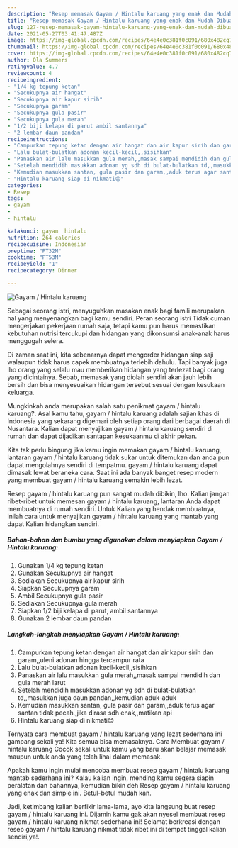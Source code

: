 ```yaml
---
description: "Resep memasak Gayam / Hintalu karuang yang enak dan Mudah Dibuat"
title: "Resep memasak Gayam / Hintalu karuang yang enak dan Mudah Dibuat"
slug: 127-resep-memasak-gayam-hintalu-karuang-yang-enak-dan-mudah-dibuat
date: 2021-05-27T03:41:47.487Z
image: https://img-global.cpcdn.com/recipes/64e4e0c381f0c091/680x482cq70/gayam-hintalu-karuang-foto-resep-utama.jpg
thumbnail: https://img-global.cpcdn.com/recipes/64e4e0c381f0c091/680x482cq70/gayam-hintalu-karuang-foto-resep-utama.jpg
cover: https://img-global.cpcdn.com/recipes/64e4e0c381f0c091/680x482cq70/gayam-hintalu-karuang-foto-resep-utama.jpg
author: Ola Summers
ratingvalue: 4.7
reviewcount: 4
recipeingredient:
- "1/4 kg tepung ketan"
- "Secukupnya air hangat"
- "Secukupnya air kapur sirih"
- "Secukupnya garam"
- "Secukupnya gula pasir"
- "Secukupnya gula merah"
- "1/2 biji kelapa di parut ambil santannya"
- "2 lembar daun pandan"
recipeinstructions:
- "Campurkan tepung ketan dengan air hangat dan air kapur sirih dan garam,,uleni adonan hingga tercampur rata"
- "Lalu bulat-bulatkan adonan kecil-kecil,,sisihkan"
- "Panaskan air lalu masukkan gula merah,,masak sampai mendidih dan gula merah larut"
- "Setelah mendidih masukkan adonan yg sdh di bulat-bulatkan td,,masukkan juga daun pandan,,kemudian aduk-aduk"
- "Kemudian masukkan santan, gula pasir dan garam,,aduk terus agar santan tidak pecah,,jika dirasa sdh enak,,matikan api"
- "Hintalu karuang siap di nikmati😊"
categories:
- Resep
tags:
- gayam
- 
- hintalu

katakunci: gayam  hintalu 
nutrition: 264 calories
recipecuisine: Indonesian
preptime: "PT32M"
cooktime: "PT53M"
recipeyield: "1"
recipecategory: Dinner

---
```



![Gayam / Hintalu karuang](https://img-global.cpcdn.com/recipes/64e4e0c381f0c091/680x482cq70/gayam-hintalu-karuang-foto-resep-utama.jpg)

Sebagai seorang istri, menyuguhkan masakan enak bagi famili merupakan hal yang menyenangkan bagi kamu sendiri. Peran seorang istri Tidak cuman mengerjakan pekerjaan rumah saja, tetapi kamu pun harus memastikan kebutuhan nutrisi tercukupi dan hidangan yang dikonsumsi anak-anak harus menggugah selera.

Di zaman  saat ini, kita sebenarnya dapat mengorder hidangan siap saji walaupun tidak harus capek membuatnya terlebih dahulu. Tapi banyak juga lho orang yang selalu mau memberikan hidangan yang terlezat bagi orang yang dicintainya. Sebab, memasak yang diolah sendiri akan jauh lebih bersih dan bisa menyesuaikan hidangan tersebut sesuai dengan kesukaan keluarga. 



Mungkinkah anda merupakan salah satu penikmat gayam / hintalu karuang?. Asal kamu tahu, gayam / hintalu karuang adalah sajian khas di Indonesia yang sekarang digemari oleh setiap orang dari berbagai daerah di Nusantara. Kalian dapat menyajikan gayam / hintalu karuang sendiri di rumah dan dapat dijadikan santapan kesukaanmu di akhir pekan.

Kita tak perlu bingung jika kamu ingin memakan gayam / hintalu karuang, lantaran gayam / hintalu karuang tidak sukar untuk ditemukan dan anda pun dapat mengolahnya sendiri di tempatmu. gayam / hintalu karuang dapat dimasak lewat beraneka cara. Saat ini ada banyak banget resep modern yang membuat gayam / hintalu karuang semakin lebih lezat.

Resep gayam / hintalu karuang pun sangat mudah dibikin, lho. Kalian jangan ribet-ribet untuk memesan gayam / hintalu karuang, lantaran Anda dapat membuatnya di rumah sendiri. Untuk Kalian yang hendak membuatnya, inilah cara untuk menyajikan gayam / hintalu karuang yang mantab yang dapat Kalian hidangkan sendiri.

<!--inarticleads1-->

##### Bahan-bahan dan bumbu yang digunakan dalam menyiapkan Gayam / Hintalu karuang:

1. Gunakan 1/4 kg tepung ketan
1. Gunakan Secukupnya air hangat
1. Sediakan Secukupnya air kapur sirih
1. Siapkan Secukupnya garam
1. Ambil Secukupnya gula pasir
1. Sediakan Secukupnya gula merah
1. Siapkan 1/2 biji kelapa di parut, ambil santannya
1. Gunakan 2 lembar daun pandan




<!--inarticleads2-->

##### Langkah-langkah menyiapkan Gayam / Hintalu karuang:

1. Campurkan tepung ketan dengan air hangat dan air kapur sirih dan garam,,uleni adonan hingga tercampur rata
1. Lalu bulat-bulatkan adonan kecil-kecil,,sisihkan
1. Panaskan air lalu masukkan gula merah,,masak sampai mendidih dan gula merah larut
1. Setelah mendidih masukkan adonan yg sdh di bulat-bulatkan td,,masukkan juga daun pandan,,kemudian aduk-aduk
1. Kemudian masukkan santan, gula pasir dan garam,,aduk terus agar santan tidak pecah,,jika dirasa sdh enak,,matikan api
1. Hintalu karuang siap di nikmati😊




Ternyata cara membuat gayam / hintalu karuang yang lezat sederhana ini gampang sekali ya! Kita semua bisa memasaknya. Cara Membuat gayam / hintalu karuang Cocok sekali untuk kamu yang baru akan belajar memasak maupun untuk anda yang telah lihai dalam memasak.

Apakah kamu ingin mulai mencoba membuat resep gayam / hintalu karuang mantab sederhana ini? Kalau kalian ingin, mending kamu segera siapin peralatan dan bahannya, kemudian bikin deh Resep gayam / hintalu karuang yang enak dan simple ini. Betul-betul mudah kan. 

Jadi, ketimbang kalian berfikir lama-lama, ayo kita langsung buat resep gayam / hintalu karuang ini. Dijamin kamu gak akan nyesel membuat resep gayam / hintalu karuang nikmat sederhana ini! Selamat berkreasi dengan resep gayam / hintalu karuang nikmat tidak ribet ini di tempat tinggal kalian sendiri,ya!.

